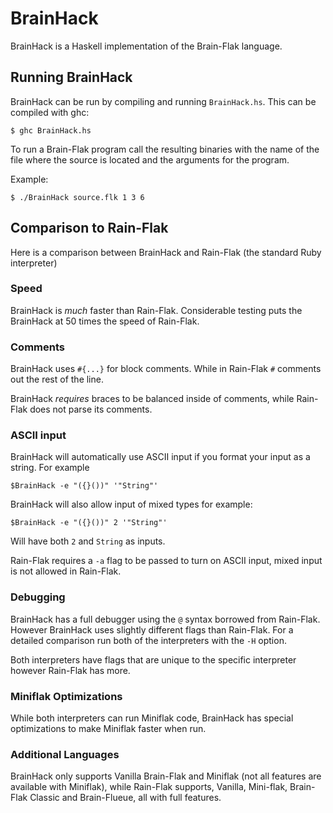 # BrainHack

BrainHack is a Haskell implementation of the Brain-Flak language.

## Running BrainHack

BrainHack can be run by compiling and running `BrainHack.hs`.  This can be compiled with ghc:

    $ ghc BrainHack.hs

To run a Brain-Flak program call the resulting binaries with the name of the file where the source is located and the arguments for the program.

Example:

    $ ./BrainHack source.flk 1 3 6

## Comparison to Rain-Flak

Here is a comparison between BrainHack and Rain-Flak (the standard Ruby interpreter)

### Speed

BrainHack is *much* faster than Rain-Flak.  Considerable testing puts the BrainHack at 50 times the speed of Rain-Flak.

### Comments

BrainHack uses `#{...}` for block comments. While in Rain-Flak `#` comments out the rest of the line.

BrainHack *requires* braces to be balanced inside of comments, while Rain-Flak does not parse its comments.

### ASCII input

BrainHack will automatically use ASCII input if you format your input as a string.  For example

    $BrainHack -e "({}())" '"String"'

BrainHack will also allow input of mixed types for example:

    $BrainHack -e "({}())" 2 '"String"'

Will have both `2` and `String` as inputs.

Rain-Flak requires a `-a` flag to be passed to turn on ASCII input, mixed input is not allowed in Rain-Flak.

### Debugging

BrainHack has a full debugger using the `@` syntax borrowed from Rain-Flak.  However BrainHack uses slightly different flags than Rain-Flak.
For a detailed comparison run both of the interpreters with the `-H` option.

Both interpreters have flags that are unique to the specific interpreter however Rain-Flak has more.

### Miniflak Optimizations

While both interpreters can run Miniflak code, BrainHack has special optimizations to make Miniflak faster when run.

### Additional Languages

BrainHack only supports Vanilla Brain-Flak and Miniflak (not all features are available with Miniflak), while Rain-Flak supports,
Vanilla, Mini-flak, Brain-Flak Classic and Brain-Flueue, all with full features.
